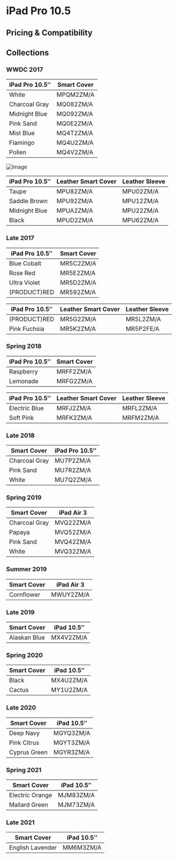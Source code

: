 # iPad Pro 10.5

## Pricing & Compatibility

## Collections

### WWDC 2017

| iPad Pro 10.5″ | Smart Cover |
| -------------- | ----------- |
| White          | MPQM2ZM/A   |
| Charcoal Gray  | MQ082ZM/A   |
| Midnight Blue  | MQ092ZM/A   |
| Pink Sand      | MQ0E2ZM/A   |
| Mist Blue      | MQ4T2ZM/A   |
| Flamingo       | MQ4U2ZM/A   |
| Pollen         | MQ4V2ZM/A   |

![Image](/assets/2017-ipad-pro.jpg)

| iPad Pro 10.5″ | Leather Smart Cover | Leather Sleeve |
| -------------- | ------------------- | -------------- |
| Taupe          | MPU82ZM/A           | MPU02ZM/A      |
| Saddle Brown   | MPU92ZM/A           | MPU12ZM/A      |
| Midnight Blue  | MPUA2ZM/A           | MPU22ZM/A      |
| Black          | MPUD2ZM/A           | MPU62ZM/A      |

### Late 2017

| iPad Pro 10.5″ | Smart Cover |
| -------------- | ----------- |
| Blue Cobalt    | MR5C2ZM/A   |
| Rose Red       | MR5E2ZM/A   |
| Ultra Violet   | MR5D2ZM/A   |
| (PRODUCT)RED   | MR592ZM/A   |

| iPad Pro 10.5″ | Leather Smart Cover | Leather Sleeve |
| -------------- | ------------------- | -------------- |
| (PRODUCT)RED   | MR5G2ZM/A           | MR5L2ZM/A      |
| Pink Fuchsia   | MR5K2ZM/A           | MR5P2FE/A      |

### Spring 2018

| iPad Pro 10.5″ | Smart Cover |
| -------------- | ----------- |
| Raspberry      | MRFF2ZM/A   |
| Lemonade       | MRFG2ZM/A   |

| iPad Pro 10.5″ | Leather Smart Cover | Leather Sleeve |
| -------------- | ------------------- | -------------- |
| Electric Blue  | MRFJ2ZM/A           | MRFL2ZM/A      |
| Soft Pink      | MRFK2ZM/A           | MRFM2ZM/A      |

### Late 2018

| Smart Cover   | iPad Pro 10.5″ |
| ------------- | -------------- |
| Charcoal Gray | MU7P2ZM/A      |
| Pink Sand     | MU7R2ZM/A      |
| White         | MU7Q2ZM/A      |

### Spring 2019

| Smart Cover   | iPad Air 3 |
| ------------- | ---------- |
| Charcoal Gray | MVQ22ZM/A  |
| Papaya        | MVQ52ZM/A  |
| Pink Sand     | MVQ42ZM/A  |
| White         | MVQ32ZM/A  |

### Summer 2019

| Smart Cover | iPad Air 3 |
| ----------- | ---------- |
| Cornflower  | MWUY2ZM/A  |

### Late 2019

| Smart Cover  | iPad 10.5″ |
| ------------ | ---------- |
| Alaskan Blue | MX4V2ZM/A  |

### Spring 2020

| Smart Cover | iPad 10.5″ |
| ----------- | ---------- |
| Black       | MX4U2ZM/A  |
| Cactus      | MY1U2ZM/A  |

### Late 2020

| Smart Cover  | iPad 10.5″ |
| ------------ | ---------- |
| Deep Navy    | MGYQ3ZM/A  |
| Pink Citrus  | MGYT3ZM/A  |
| Cyprus Green | MGYR3ZM/A  |

### Spring 2021

| Smart Cover     | iPad 10.5″ |
| --------------- | ---------- |
| Electric Orange | MJM83ZM/A  |
| Mallard Green   | MJM73ZM/A  |

### Late 2021

| Smart Cover      | iPad 10.5″ |
| ---------------- | ---------- |
| English Lavender | MM6M3ZM/A  |

